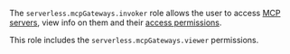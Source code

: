 The `serverless.mcpGateways.invoker` role allows the user to access [MCP servers](../../../ai-studio/concepts/mcp-hub/index.md#servers), view info on them and their [access permissions](../../../iam/concepts/access-control/roles.md).

This role includes the `serverless.mcpGateways.viewer` permissions.